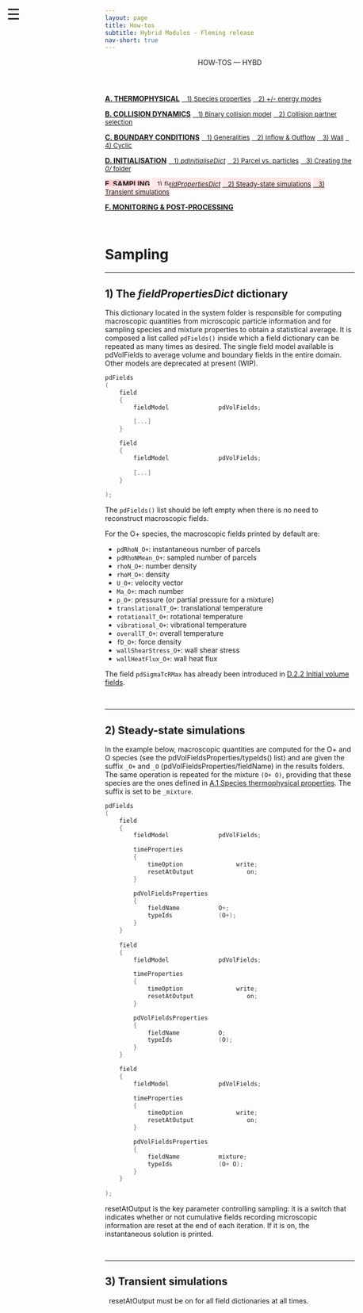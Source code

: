 ```yaml
---
layout: page
title: How-tos
subtitle: Hybrid Modules - Fleming release
nav-short: true
---
```


<div id="mySidenav" class="sidenav">
  <a href="javascript:void(0)" class="closebtn" onclick="closeNav()"><i class='fa fa-times'></i></a>
  <header>HOW-TOS — HYBD</header>
  <a href="https://hystrath.github.io/how-tos-picdsmc-fleming/how-tos-picdsmc-fleming-thermophysical/"><b>A. THERMOPHYSICAL</b></a>
  <a href="https://hystrath.github.io/how-tos-picdsmc-fleming/how-tos-picdsmc-fleming-thermophysical/#1-species-thermophysical-properties" style="padding-top:4px; padding-bottom:4px"><span style="font-size:13px">&nbsp;&nbsp; 1) Species properties</span></a>
  <a href="https://hystrath.github.io/how-tos-picdsmc-fleming/how-tos-picdsmc-fleming-thermophysical/#2-addingremoving-energy-modes"  style="padding-top:4px"><span style="font-size:13px">&nbsp;&nbsp; 2) +/- energy modes</span></a>

  <a href="https://hystrath.github.io/how-tos-picdsmc-fleming/how-tos-picdsmc-fleming-collision-dynamics"><b>B. COLLISION DYNAMICS</b></a>
  <a href="https://hystrath.github.io/how-tos-picdsmc-fleming/how-tos-picdsmc-fleming-collision-dynamics/#1-binary-collision-model"  style="padding-top:4px"><span style="font-size:13px">&nbsp;&nbsp; 1) Binary collision model</span></a>
  <a href="https://hystrath.github.io/how-tos-picdsmc-fleming/how-tos-picdsmc-fleming-collision-dynamics/#2-collision-partner-selection"  style="padding-top:4px; padding-bottom:4px"><span style="font-size:13px">&nbsp;&nbsp; 2) Collision partner selection</span></a>

  <a href="https://hystrath.github.io/how-tos-picdsmc-fleming/how-tos-picdsmc-fleming-boundary-conditions"><b>C. BOUNDARY CONDITIONS</b></a>
  <a href="https://hystrath.github.io/how-tos-picdsmc-fleming/how-tos-picdsmc-fleming-boundary-conditions/#1-generalities"  style="padding-top:4px; padding-bottom:4px"><span style="font-size:13px">&nbsp;&nbsp; 1) Generalities</span></a>
  <a href="https://hystrath.github.io/how-tos-picdsmc-fleming/how-tos-picdsmc-fleming-boundary-conditions/#2-inflow--outflow-boundary-conditions"  style="padding-top:4px; padding-bottom:4px"><span style="font-size:13px">&nbsp;&nbsp; 2) Inflow & Outflow</span></a>
  <a href="https://hystrath.github.io/how-tos-picdsmc-fleming/how-tos-picdsmc-fleming-boundary-conditions/#3-wall-boundary-conditions"  style="padding-top:4px; padding-bottom:4px"><span style="font-size:13px">&nbsp;&nbsp; 3) Wall</span></a>
  <a href="https://hystrath.github.io/how-tos-picdsmc-fleming/how-tos-picdsmc-fleming-boundary-conditions/#4-cyclic-boundary-conditions"  style="padding-top:4px"><span style="font-size:13px">&nbsp;&nbsp; 4) Cyclic</span></a>
  
  <a href="https://hystrath.github.io/how-tos-picdsmc-fleming/how-tos-picdsmc-fleming-initialisation/"><b>D. INITIALISATION</b></a>
  <a href="https://hystrath.github.io/how-tos-picdsmc-fleming/how-tos-picdsmc-fleming-initialisation/#1-the-pdinitialisedict-dictionary"  style="padding-top:4px; padding-bottom:4px"><span style="font-size:13px">&nbsp;&nbsp; 1) <i>pdInitialiseDict</i></span></a>
  <a href="https://hystrath.github.io/how-tos-picdsmc-fleming/how-tos-picdsmc-fleming-initialisation/#2-parcel-vs-real-particles"  style="padding-top:4px; padding-bottom:4px"><span style="font-size:13px">&nbsp;&nbsp; 2) Parcel vs. particles</span></a>
  <a href="https://hystrath.github.io/how-tos-picdsmc-fleming/how-tos-picdsmc-fleming-initialisation/#3-creating-the-0-folder"  style="padding-top:4px"><span style="font-size:13px">&nbsp;&nbsp; 3) Creating the <i>0/</i> folder</span></a>
  
  <a href="https://hystrath.github.io/how-tos-picdsmc-fleming/how-tos-picdsmc-fleming-sampling/" style="background-color:#FFCCCC"><b>E. SAMPLING</b></a>
  <a href="https://hystrath.github.io/how-tos-picdsmc-fleming/how-tos-picdsmc-fleming-sampling/#1-the-fieldpropertiesdict-dictionary"  style="background-color:#FFE6E6; padding-top:4px; padding-bottom:4px"><span style="font-size:13px">&nbsp;&nbsp; 1) <i>fieldPropertiesDict</i></span></a>
  <a href="https://hystrath.github.io/how-tos-picdsmc-fleming/how-tos-picdsmc-fleming-sampling/#2-steady-state-simulations"  style="background-color:#FFE6E6; padding-top:4px; padding-bottom:4px"><span style="font-size:13px">&nbsp;&nbsp; 2) Steady-state simulations</span></a>
  <a href="https://hystrath.github.io/how-tos-picdsmc-fleming/how-tos-picdsmc-fleming-sampling/#3-transient-simulations" style="background-color:#FFE6E6; padding-top:4px; padding-bottom:4px"><span style="font-size:13px">&nbsp;&nbsp; 3) Transient simulations</span></a>
  
  <a href="https://hystrath.github.io/how-tos-picdsmc-fleming/how-tos-picdsmc-fleming/#f-monitoring--post-processing"><b>F. MONITORING & POST-PROCESSING</b></a>
</div>

<span style="position: fixed;font-size:30px;cursor:pointer; margin:0px; top:60px;left:30px;" onclick="reopenNav()">&#9776;</span>

<script>
function openNav() {
  document.getElementById("mySidenav").style.width = "225px";
  document.getElementById("mySidenav").style.transition = "0s";
  document.getElementById('mySidenav').scrollTop = "480";
}

function closeNav() {
  document.getElementById("mySidenav").style.width = "0px";
}

function reopenNav() {
  document.getElementById("mySidenav").style.width = "225px";
  document.getElementById("mySidenav").style.transition = "0.5s";
  document.getElementById('mySidenav').scrollTop = "480";
}

openNav()
</script>

&nbsp;   

# Sampling

---
## 1) The _fieldPropertiesDict_ dictionary

This dictionary located in the <dirname>system</dirname> folder is responsible for computing macroscopic quantities from microscopic particle information and for sampling species and mixture properties to obtain a statistical average. It is composed a list called `pdFields()` inside which a <dict>field</dict> dictionary can be repeated as many times as desired. The single field model available is <dictval>pdVolFields</dictval> to average volume and boundary fields in the entire domain. Other models are deprecated at present (WIP).

```c++
pdFields
(
    field
    {
        fieldModel          	pdVolFields;

        [...]
    }

    field
    {
        fieldModel          	pdVolFields;
        
        [...]
    }
     
);
```

The `pdFields()` list should be left empty when there is no need to reconstruct macroscopic fields.


For the O+ species, the macroscopic fields printed by default are:
- `pdRhoN_O+`: instantaneous number of parcels
- `pdRhoNMean_O+`: sampled number of parcels
- `rhoN_O+`: number density
- `rhoM_O+`: density
- `U_O+`: velocity vector
- `Ma_O+`: mach number
- `p_O+`: pressure (or partial pressure for a mixture)
- `translationalT_O+`: translational temperature
- `rotationalT_O+`: rotational temperature
- `vibrational_O+`: vibrational temperature
- `overallT_O+`: overall temperature
- `fD_O+`: force density
- `wallShearStress_O+`: wall shear stress
- `wallHeatFlux_O+`: wall heat flux

The field `pdSigmaTcRMax` has already been introduced in [D.2.2 Initial volume fields](https://hystrath.github.io/how-tos-picdsmc-fleming/how-tos-picdsmc-fleming-initialisation/#22-initial-volume-fields).

<br>

---
## 2) Steady-state simulations

In the example below, macroscopic quantities are computed for the O+ and O species (see the <subdict>pdVolFieldsProperties</subdict>/<dictkey>typeIds()</dictkey> list) and are given the suffix `_O+` and `_O` (<subdict>pdVolFieldsProperties</subdict>/<dictkey>fieldName</dictkey>) in the results folders. The same operation is repeated for the mixture `(O+ O)`, providing that these species are the ones defined in [A.1 Species thermophysical properties](https://hystrath.github.io/how-tos-picdsmc-fleming/how-tos-picdsmc-fleming-thermophysical/#1-species-thermophysical-properties). The suffix is set to be `_mixture`.

```c++
pdFields
(
    field
    {
        fieldModel          	pdVolFields;

        timeProperties
        {
            timeOption               write;
            resetAtOutput               on;
        }

        pdVolFieldsProperties
        {
            fieldName           O+;
            typeIds             (O+);
        }
    }
    
    field
    {
        fieldModel          	pdVolFields;

        timeProperties
        {
            timeOption               write;
            resetAtOutput               on;
        }

        pdVolFieldsProperties
        {
            fieldName           O;
            typeIds             (O);
        }
    }

    field
    {
        fieldModel          	pdVolFields;

        timeProperties
        {
            timeOption               write;
            resetAtOutput               on;
        }

        pdVolFieldsProperties
        {
            fieldName           mixture;
            typeIds             (O+ O);
        }
    }
     
);
```

<dictkey>resetAtOutput</dictkey> is the key parameter controlling sampling: it is a switch that indicates whether or not cumulative fields recording microscopic information are reset at the end of each iteration. If it is <dictval>on</dictval>, the instantaneous solution is printed.

<br>

---
## 3) Transient simulations
 
&nbsp; <dictkey>resetAtOutput</dictkey> must be <dictval>on</dictval> for all <dict>field</dict> dictionaries at all times.
